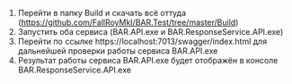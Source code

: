 1. Перейти в папку Build и скачать всё оттуда (https://github.com/FallRoyMkI/BAR.Test/tree/master/Build)
2. Запустить оба сервиса (BAR.API.exe и BAR.ResponseService.API.exe)
3. Перейти по ссылке https://localhost:7013/swagger/index.html для дальнейшей проверки работы сервиса BAR.API.exe
4. Результат работы сервиса BAR.API.exe будет отображён в консоле BAR.ResponseService.API.exe
